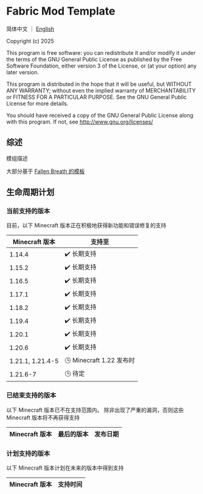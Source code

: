 # Fabric Mod Template

简体中文 ｜ [English](README.md)

Copyright (c) 2025

This program is free software: you can redistribute it and/or modify
it under the terms of the GNU General Public License as published by
the Free Software Foundation, either version 3 of the License, or
(at your option) any later version.

This program is distributed in the hope that it will be useful,
but WITHOUT ANY WARRANTY; without even the implied warranty of
MERCHANTABILITY or FITNESS FOR A PARTICULAR PURPOSE. See the
GNU General Public License for more details.

You should have received a copy of the GNU General Public License
along with this program. If not, see <http://www.gnu.org/licenses/>

## 综述

模组描述

大部分基于 [Fallen Breath 的模板](https://github.com/Fallen-Breath/fabric-mod-template)

## 生命周期计划

### 当前支持的版本

目前，以下 Minecraft 版本正在积极地获得新功能和错误修复的支持

| Minecraft 版本     | **支持至**               |
|------------------|-----------------------|
| 1.14.4           | ✔️ 长期支持               |
| 1.15.2           | ✔️ 长期支持               |
| 1.16.5           | ✔️ 长期支持               |
| 1.17.1           | ✔️ 长期支持               |
| 1.18.2           | ✔️ 长期支持               |
| 1.19.4           | ✔️ 长期支持               |
| 1.20.1           | ✔️ 长期支持               |
| 1.20.6           | ✔️ 长期支持               |
| 1.21.1, 1.21.4-5 | 🕒 Minecraft 1.22 发布时 |
| 1.21.6-7         | 🕒 待定                 |

### 已结束支持的版本

以下 Minecraft 版本已不在支持范围内。 除非出现了严重的漏洞，否则这些 Minecraft 版本将不再获得支持

| Minecraft 版本 | **最后的版本** | **发布日期** |
|--------------|-----------|----------|

### 计划支持的版本

以下 Minecraft 版本计划在未来的版本中得到支持

| Minecraft 版本 | 支持时间 |
|--------------|------|
